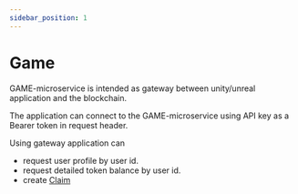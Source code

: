 ```yaml
---
sidebar_position: 1
---
```


# Game

GAME-microservice is intended as gateway between unity/unreal application and the blockchain. 

The application can connect to the GAME-microservice using API key as a Bearer token in request header. 

Using gateway application can 
 - request user profile by user id.
 - request detailed token balance by user id.
 - create [Claim](/docs/admin-panel/mechanics/claim/)
